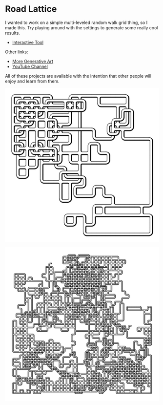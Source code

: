 # Road Lattice

I wanted to work on a simple multi-leveled random walk grid thing, so I made this. Try playing around with the settings to generate some really cool results.

- [Interactive Tool](https://www.erdavids.com/road-lattice/)

Other links:
- [More Generative Art](https://github.com/erdavids/Generative-Art)
- [YouTube Channel](https://www.youtube.com/channel/UCUrmX3SvpPerq-KAfGBrgGQ)

All of these projects are available with the intention that other people will enjoy and learn from them. 

<p align="center"><img src="images/ex-1.png"></p>
<p align="center"><img src="images/ex-3.png"></p>
